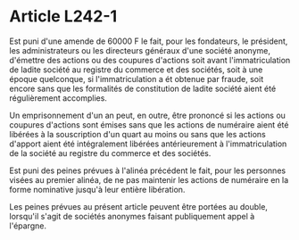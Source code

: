 # Article L242-1

Est puni d'une amende de 60000 F le fait, pour les fondateurs, le président, les administrateurs ou les directeurs généraux d'une société anonyme, d'émettre des actions ou des coupures d'actions soit avant l'immatriculation de ladite société au registre du commerce et des sociétés, soit à une époque quelconque, si l'immatriculation a ét obtenue par fraude, soit encore sans que les formalités de constitution de ladite société aient été régulièrement accomplies.

Un emprisonnement d'un an peut, en outre, être prononcé si les actions ou coupures d'actions sont émises sans que les actions de numéraire aient été libérées à la souscription d'un quart au moins ou sans que les actions d'apport aient été intégralement libérées antérieurement à l'immatriculation de la société au registre du commerce et des sociétés.

Est puni des peines prévues à l'alinéa précédent le fait, pour les personnes visées au premier alinéa, de ne pas maintenir les actions de numéraire en la forme nominative jusqu'à leur entière libération.

Les peines prévues au présent article peuvent être portées au double, lorsqu'il s'agit de sociétés anonymes faisant publiquement appel à l'épargne.
